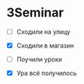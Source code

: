 # 3Seminar

* [ ] Сходили на улицу
* [x] Сходили в магазин
* [ ] Поучили уроки
* [x] Ура всё получилось



